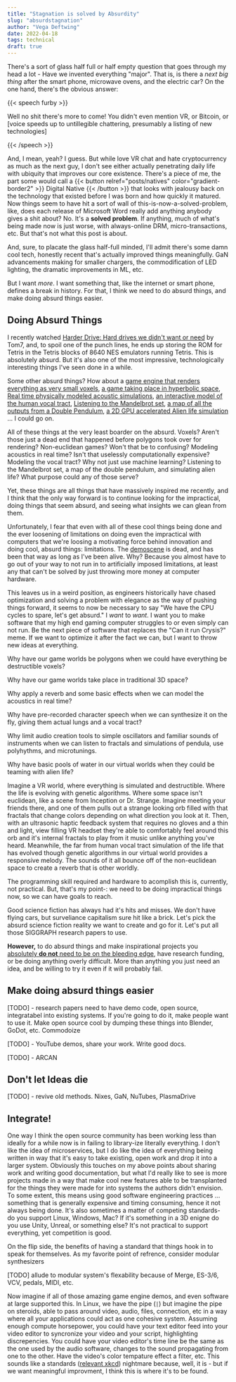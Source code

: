 ```yaml
---
title: "Stagnation is solved by Absurdity"
slug: "absurdstagnation"
author: "Vega Deftwing"
date: 2022-04-18
tags: technical
draft: true
---
```


There's a sort of glass half full or half empty question that goes through my head a lot - Have we invented everything "major". That is, is there a *next big thing* after the smart phone, microwave ovens, and the electric car? On the one hand, there's the obvious answer:

{{< speech furby >}}

Well no shit there's more to come! You didn't even mention VR, or Bitcoin, or [voice speeds up to untillegible chattering, presumably a listing of new technologies]

{{< /speech >}}

And, I mean, yeah? I guess. But while love VR chat and hate cryptocurrency as much as the next guy, I don't see either actually penetrating daily life with ubiquity that improves our core existence. There's a piece of me, the part some would call a  {{< button relref="posts/natives" color="gradient-border2" >}} Digital Native {{< /button >}} that looks with jealousy back on the technology that existed before I was born and how quickly it matured. Now things seem to have hit a sort of wall of this-is-now-a-solved-problem, like, does each release of Microsoft Word really add anything anybody gives a shit about? No. It's a **solved problem**. If anything, much of what's being made now is just worse, with always-online DRM, micro-transactions, etc. But that's not what this post is about.

And, sure, to placate the glass half-full minded, I'll admit there's some damn cool tech, honestly recent that's actually improved things meaningfully. GaN advancements making for smaller chargers, the commodification of LED lighting, the dramatic improvements in ML, etc.

But I want *more*. I want something that, like the internet or smart phone, defines a break in history. For that, I think we need to do absurd things, and make doing absurd things easier.

## Doing Absurd Things

I recently watched [Harder Drive: Hard drives we didn't want or need](https://www.youtube.com/watch?v=JcJSW7Rprio) by Tom7, and, to spoil one of the punch lines, he ends up storing the ROM for Tetris in the Tetris blocks of 8640 NES emulators running Tetris. This is absolutely absurd. But it's also one of the most impressive, technologically interesting things I've seen done in a while.

Some other absurd things? How about a [game engine that renders everything as very small voxels](https://www.youtube.com/watch?v=8ptH79R53c0), [a game taking place in hyperbolic space](https://www.youtube.com/watch?v=VYfWfrk5P7w), [Real time physically modeled acoustic simulations](https://youtu.be/t952yS8tcg8?t=156), [an interactive model of the human vocal tract](https://dood.al/pinktrombone/), [Listening to the Mandelbrot set](https://www.youtube.com/watch?v=GiAj9WW1OfQ), [a map of all the outputs from a Double Pendulum](https://observablehq.com/@rreusser/the-double-pendulum-fractal?collection=@rreusser/writeups), [a 2D GPU accelerated Alien life simulation](https://github.com/chrxh/alien) ... I could go on.

All of these things at the very least boarder on the absurd. Voxels? Aren't those just a dead end that happened before polygons took over for rendering? Non-euclidean games? Won't that be to confusing? Modeling acoustics in real time? Isn't that uselessly computationally expensive? Modeling the vocal tract? Why not just use machine learning? Listening to the Mandelbrot set, a map of the double pendulum, and simulating alien life? What purpose could any of those serve?

Yet, these things are all things that have massively inspired me recently, and I think that the only way forward is to continue looking for the impractical, doing things that seem absurd, and seeing what insights we can glean from them.

Unfortunately, I fear that even with all of these cool things being done and the ever loosening of limitations on doing even the impractical with computers that we're loosing a motivating force behind innovation and doing cool, absurd things: limitations. The [demoscene](https://en.wikipedia.org/wiki/Demoscene) is dead, and has been that way as long as I've been alive. Why? Because you almost have to go out of your way to not run in to artificially imposed limitations, at least any that can't be solved by just throwing more money at computer hardware.

This leaves us in a weird position, as engineers historically have chased optimization and solving a problem with elegance as the way of pushing things forward, it seems to now be necessary to say "We have the CPU cycles to spare, let's get absurd." I *want* to *want*. I want you to make software that my high end gaming computer struggles to or even simply can not run. Be the next piece of software that replaces the "Can it run Crysis?" meme. If we want to optimize it after the fact we can, but I want to throw new ideas at everything.

Why have our game worlds be polygons when we could have everything be destructible voxels?

Why have our game worlds take place in traditional 3D space?

Why apply a reverb and some basic effects when we can model the acoustics in real time?

Why have pre-recorded character speech when we can synthesize it on the fly, giving them actual lungs and a vocal tract?

Why limit audio creation tools to simple oscillators and familiar sounds of instruments when we can listen to fractals and simulations of pendula, use polyhythms, and microtunings.

Why have basic pools of water in our virtual worlds when they could be teaming with alien life?

Imagine a VR world, where everything is simulated and destructible. Where the life is evolving with genetic algorithms. Where some space isn't euclidean, like a scene from Inception or Dr. Strange. Imagine meeting your friends there, and one of them pulls out a strange looking orb filled with that fractals that change colors depending on what direction you look at it. Then, with an ultrasonic haptic feedback system that requires no gloves and a thin and light, view filling VR headset they're able to comfortably feel around this orb and it's internal fractals to play from it music unlike anything you've heard. Meanwhile, the far from human vocal tract simulation of the life that has evolved though genetic algorithms in our virtual world provides a responsive melody. The sounds of it all bounce off of the non-euclidean space to create a reverb that is other worldly.

The programming skill required and hardware to acomplish this is, currently, not practical. But, that's my point-: we need to be doing impractical things now, so we can have goals to reach.

Good science fiction has always had it's hits and misses. We don't have flying cars, but surveliance capitalism sure hit like a brick. Let's pick the absurd science fiction reality we want to create and go for it. Let's put all those SIGGRAPH research papers to use.

**However,** to do absurd things and make inspirational projects you <u>absolutely **do not** need to be on the bleeding edge</u>, have research funding, or be doing anything overly difficult. More than anything you just need an idea, and be willing to try it even if it will probably fail.

## Make doing absurd things easier

[TODO] - research papers need to have demo code, open source, integratabel into existing systems. If you're going to do it, make people want to use it. Make open source cool by dumping these things into Blender, GoDot, etc. Commodoize

[TODO] - YouTube demos, share your work. Write good docs.

[TODO] - ARCAN

## Don't let Ideas die

[TODO] - revive old methods. Nixes, GaN, NuTubes, PlasmaDrive

## Integrate!

One way I think the open source community has been working less than ideally for a while now is in failing to library-ize literally everything. I don't like the idea of microservices, but I do like the idea of everything being written in way that it's easy to take existing, open work and drop it into a larger system. Obviously this touches on my above points about sharing work and writing good documentation, but what I'd really like to see is more projects made in a way that make cool new features able to be transplanted for the things they were made for into systems the authors didn't envision. To some extent, this means using good software engineering practices ... something that is generally expensive and timing consuming, hence it not always being done. It's also sometimes a matter of competing standards- do you support Linux, Windows, Mac? If it's something in a 3D enigne do you use Unity, Unreal, or something else? It's not practical to support everything, yet competition is good.

On the flip side, the benefits of having a standard that things hook in to speak for themselves. As my favorite point of refrence, consider modular synthesizers

[TODO] allude to modular system's flexability because of Merge, ES-3/6, VCV, pedals, MIDI, etc.

Now imagine if all of those amazing game engine demos, and even software at large supported this. In Linux, we have the pipe (`|`) but imagine the pipe on steroids, able to pass around video, audio, files, connection, etc in a way where all your applications could act as one cohesive system. Assuming enough compute horsepower, you could have your text editor feed into your video editor to syncronize your video and your script, highlighting discrepencies. You could have your video editor's time line be the same as the one used by the audio software, changes to the sound propagating from one to the other. Have the video's color tempature effect a filter, etc. This sounds like a standards ([relevant xkcd](https://xkcd.com/927/)) nightmare because, well, it is - but if we want meaningful improvment, I think this is where it's to be found.
